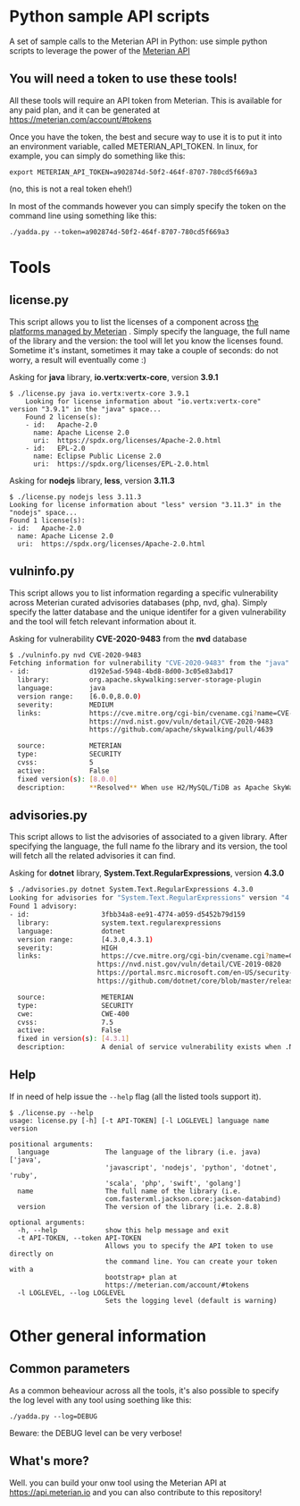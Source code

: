 # Python sample API scripts
A set of sample calls to the Meterian API in Python: use simple python scripts to leverage the power of the [Meterian API](http://api.meterian.io)

## You will need a token to use these tools!

All these tools will require an API token from Meterian. This is available for any paid plan, and it can be generated at  https://meterian.com/account/#tokens

Once you have the token, the best and secure way to use it is to put it into an environment variable, called METERIAN_API_TOKEN. In linux, for example, you can simply do something like this:

    export METERIAN_API_TOKEN=a902874d-50f2-464f-8707-780cd5f669a3
(no, this is not a real token eheh!)

In most of the commands however you can simply specify the token on the command line using something like this:

    ./yadda.py --token=a902874d-50f2-464f-8707-780cd5f669a3

# Tools

## license&#46;py
This script allows you to list the licenses of a component across [the platforms managed by Meterian](https://www.meterian.com/integrations.html#languages) . Simply specify the language, the full name of the library and the version: the tool will let you know the licenses found. Sometime it's instant, sometimes it may take a couple of seconds: do not worry, a result will eventually come :)

Asking for **java** library, **io.vertx:vertx-core**, version **3.9.1**

    $ ./license.py java io.vertx:vertx-core 3.9.1
        Looking for license information about "io.vertx:vertx-core" version "3.9.1" in the "java" space...
        Found 2 license(s):
        - id:   Apache-2.0
          name: Apache License 2.0
          uri:  https://spdx.org/licenses/Apache-2.0.html
        - id:   EPL-2.0
          name: Eclipse Public License 2.0
          uri:  https://spdx.org/licenses/EPL-2.0.html

Asking for **nodejs** library, **less**, version **3.11.3**

    $ ./license.py nodejs less 3.11.3
    Looking for license information about "less" version "3.11.3" in the "nodejs" space...
    Found 1 license(s):
    - id:   Apache-2.0
      name: Apache License 2.0
      uri:  https://spdx.org/licenses/Apache-2.0.html

## vulninfo&#46;py
This script allows you to list information regarding a specific vulnerability across Meterian curated advisories databases (php, nvd, gha). Simply specify the latter database and the unique identifer for a given vulnerability and the tool will fetch relevant information about it.

Asking for vulnerability **CVE-2020-9483** from the **nvd** database

```bash
$ ./vulninfo.py nvd CVE-2020-9483
Fetching information for vulnerability "CVE-2020-9483" from the "java" database...
- id:               d192e5ad-5948-4bd8-8d00-3c05e83abd17
  library:          org.apache.skywalking:server-storage-plugin
  language:         java
  version range:    [6.0.0,8.0.0)
  severity:         MEDIUM
  links:            https://cve.mitre.org/cgi-bin/cvename.cgi?name=CVE-2020-9483
                    https://nvd.nist.gov/vuln/detail/CVE-2020-9483
                    https://github.com/apache/skywalking/pull/4639

  source:           METERIAN
  type:             SECURITY
  cvss:             5
  active:           False
  fixed version(s): [8.0.0]
  description:      **Resolved** When use H2/MySQL/TiDB as Apache SkyWalking storage, the metadata query through GraphQL protocol, there is a SQL injection vulnerability, which allows to access unpexcted data. Apache SkyWalking 6.0.0 to 6.6.0, 7.0.0 H2/MySQL/TiDB storage implementations don't use the appropriate way to set SQL parameters.
```

## advisories&#46;py
This script allows to list the advisories of associated to a given library. After specifying the language, the full name fo the library and its version, the tool will fetch all the related advisories it can find.

Asking for **dotnet** library, **System.Text.RegularExpressions**, version **4.3.0**

```bash
$ ./advisories.py dotnet System.Text.RegularExpressions 4.3.0
Looking for advisories for "System.Text.RegularExpressions" version "4.3.0" in the "dotnet" space...
Found 1 advisory:
- id:                  3fbb34a8-ee91-4774-a059-d5452b79d159
  library:             system.text.regularexpressions
  language:            dotnet
  version range:       [4.3.0,4.3.1)
  severity:            HIGH
  links:               https://cve.mitre.org/cgi-bin/cvename.cgi?name=CVE-2019-0820
                      https://nvd.nist.gov/vuln/detail/CVE-2019-0820
                      https://portal.msrc.microsoft.com/en-US/security-guidance/advisory/CVE-2019-0820
                      https://github.com/dotnet/core/blob/master/release-notes/2.2/2.2.5/2.2.5.md

  source:              METERIAN
  type:                SECURITY
  cwe:                 CWE-400
  cvss:                7.5
  active:              False
  fixed in version(s): [4.3.1]
  description:         A denial of service vulnerability exists when .NET Core improperly process RegEx strings. An attacker who successfully exploited this vulnerability could cause a denial of service against a .NET application. A remote unauthenticated attacker could exploit this vulnerability by issuing specially crafted requests to a .NET Core application.
```

## Help
If in need of help issue the `--help` flag (all the listed tools support it).

    $ ./license.py --help
    usage: license.py [-h] [-t API-TOKEN] [-l LOGLEVEL] language name version

    positional arguments:
      language              The language of the library (i.e. java) ['java',
                            'javascript', 'nodejs', 'python', 'dotnet', 'ruby',
                            'scala', 'php', 'swift', 'golang']
      name                  The full name of the library (i.e.
                            com.fasterxml.jackson.core:jackson-databind)
      version               The version of the library (i.e. 2.8.8)

    optional arguments:
      -h, --help            show this help message and exit
      -t API-TOKEN, --token API-TOKEN
                            Allows you to specify the API token to use directly on
                            the command line. You can create your token with a
                            bootstrap+ plan at
                            https://meterian.com/account/#tokens
      -l LOGLEVEL, --log LOGLEVEL
                            Sets the logging level (default is warning)


# Other general information
## Common parameters
As a common beheaviour across all the tools, it's also possible to specify the log level with any tool using  soething like this:

    ./yadda.py --log=DEBUG
Beware: the DEBUG level can be very verbose!


## What's more?
Well. you can build your onw tool using the Meterian API at https://api.meterian.io and you can also contribute to this repository!
